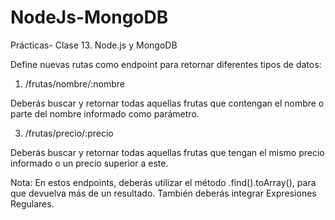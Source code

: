 # NodeJs-MongoDB

Prácticas- Clase 13. Node.js y MongoDB

Define nuevas rutas como endpoint para retornar diferentes tipos de datos:

 1. /frutas/nombre/:nombre
    
 Deberás buscar y retornar todas aquellas frutas que contengan el nombre o parte del nombre informado como parámetro.

 3. /frutas/precio/:precio
    
 Deberás buscar y retornar todas aquellas frutas que tengan el mismo precio informado o un precio superior a este.

 Nota: En estos endpoints, deberás utilizar el método .find().toArray(), para que devuelva más de un resultado.
 También deberás integrar Expresiones Regulares. 
